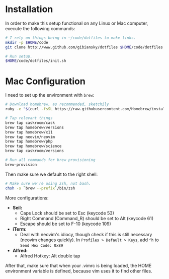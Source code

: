 Installation
============

In order to make this setup functional on any Linux or Mac computer, execute the following commands:

```bash
# I rely on things being in ~/code/dotfiles to make links.
mkdir -p $HOME/code
git clone http://www.github.com/gibiansky/dotfiles $HOME/code/dotfiles

# Run setup.
$HOME/code/dotfiles/init.sh
```

# Mac Configuration

I need to set up the environment with `brew`:
```bash
# Download homebrew, as recommended, sketchily
ruby -e "$(curl -fsSL https://raw.githubusercontent.com/Homebrew/install/master/install)"

# Tap relevant things
brew tap caskroom/cask
brew tap homebrew/versions
brew tap homebrew/x11
brew tap neovim/neovim
brew tap homebrew/php
brew tap homebrew/science
brew tap caskroom/versions

# Run all commands for brew provisioning
brew-provision
```

Then make sure we default to the right shell:
```bash
# Make sure we're using zsh, not bash.
chsh -s `brew --prefix`/bin/zsh
```

More configurations:

- **Seil:**
    - Caps Lock should be set to Esc (keycode 53)
    - Right Command (Command_R) should be set to Alt (keycode 61)
    - Escape should be set to F-10 (keycode 109)
- **iTerm:**
    - Deal with neovim's idiocy, though check if this is still necessary (neovim changes quickly). In `Profiles > Default > Keys`, add `^h` to `Send Hex Code: 0x89`
- **Alfred:**
    - Alfred Hotkey: Alt double tap

After that, make sure that when your .vimrc is being loaded, the HOME environment variable is defined, because vim uses it to find other files.
